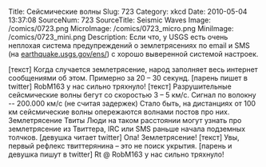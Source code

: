 Title: Сейсмические волны 
Slug: 723 
Category: xkcd 
Date: 2010-05-04 13:37:08 
SourceNum: 723 
SourceTitle: Seismic Waves 
Image: /comics/0723.png 
MicroImage: /comics/0723_micro.png 
MiniImage: /comics/0723_mini.png 
Description: Если что, у USGS есть очень неплохая система предупреждений о землетрясениях по email и SMS (на <a href="http://earthquake.usgs.gov/ens/">earthquake.usgs.gov/ens/</a>) с хорошо выверенной системой настроек. 

[текст]
Когда случается землетрясение, народ заполняет весь интернет сообщениями об этом. Примерно за 20 – 30 секунд.
[парень пишет в twitter]
RobM163 у нас сильно тряхнуло!
[текст]
Разрушительные сейсмические волны бегут со скоростью 3 – 5 км/c. Сигнал по волокну -- 200.000 км/c (не считая задержек)
Стало быть, на дистанциях от 100 км сейсмические волны опережаются волнами постов про них.   
Землетрясение
Твиты
Люди на таком расстоянии могут узнать про землетрясение из Твиттера, IRC или SMS раньше начала подземных толчков.
[девушка читает twitter]
Опа! Землетрясение!
[текст]
Увы, первый рефлекс твиттерянина – это не поиск укрытия.
[парень и девушка пишут в twitter]
Rt @ RobM163 у нас сильно тряхнуло!